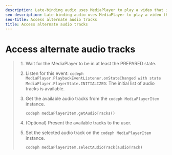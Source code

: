 ```yaml
---
description: Late-binding audio uses MediaPlayer to play a video that is specified in an M3U8 HLS playlist and that can contain several alternate audio streams.
seo-description: Late-binding audio uses MediaPlayer to play a video that is specified in an M3U8 HLS playlist and that can contain several alternate audio streams.
seo-title: Access alternate audio tracks
title: Access alternate audio tracks
---
```


# Access alternate audio tracks

>1. Wait for the MediaPlayer to be in at least the PREPARED state.
>   
>1. Listen for this event:
>   `codeph MediaPlayer.PlaybackEventListener.onStateChanged with state MediaPlayer.PlayerState.INITIALIZED`: The initial list of audio tracks is available.
>   
>   
>   
>1. Get the available audio tracks from the `codeph MediaPlayerItem` instance.
>       
>       `codeph mediaPlayerItem.getAudioTracks()`
>   
>1. (Optional) Present the available tracks to the user.
>   
>1. Set the selected audio track on the `codeph MediaPlayerItem` instance.
>       
>       `codeph mediaPlayerItem.selectAudioTrack(audioTrack)`
>   
>   
